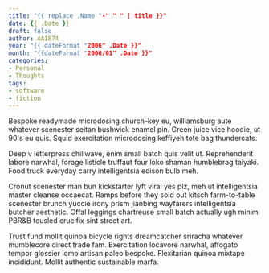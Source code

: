 ```yaml
---
title: "{{ replace .Name "-" " " | title }}"
date: {{ .Date }}
draft: false
author: AA1874
year: "{{ dateFormat "2006" .Date }}"
month: "{{dateFormat "2006/01" .Date }}"
categories:
- Personal
- Thoughts
tags:
- software
- fiction
---
```


Bespoke readymade microdosing church-key eu, williamsburg aute whatever scenester seitan bushwick enamel pin. Green juice vice hoodie, ut 90's eu quis. Squid exercitation microdosing keffiyeh tote bag thundercats.

<!-- more -->

Deep v letterpress chillwave, enim small batch quis velit ut. Reprehenderit labore narwhal, forage listicle truffaut four loko shaman humblebrag taiyaki. Food truck everyday carry intelligentsia edison bulb meh.

Cronut scenester man bun kickstarter lyft viral yes plz, meh ut intelligentsia master cleanse occaecat. Ramps before they sold out kitsch farm-to-table scenester brunch yuccie irony prism jianbing wayfarers intelligentsia butcher aesthetic. Offal leggings chartreuse small batch actually ugh minim PBR&B tousled crucifix sint street art.

Trust fund mollit quinoa bicycle rights dreamcatcher sriracha whatever mumblecore direct trade fam. Exercitation locavore narwhal, affogato tempor glossier lomo artisan paleo bespoke. Flexitarian quinoa mixtape incididunt. Mollit authentic sustainable marfa.